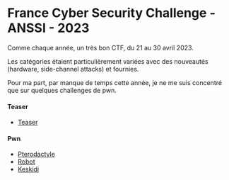 # France Cyber Security Challenge - ANSSI - 2023

Comme chaque année, un très bon CTF, du 21 au 30 avril 2023.

Les catégories étaient particulièrement variées avec des nouveautés (hardware, side-channel attacks) et fournies.

Pour ma part, par manque de temps cette année, je ne me suis concentré que sur quelques challenges de pwn.

#### Teaser

- [Teaser](teaser/teaser)


#### Pwn

- [Pterodactyle](pwn/pterodactyle)
- [Robot](pwn/robot)
- [Keskidi](pwn/keskidi)
